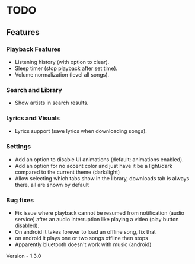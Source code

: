 # TODO

## Features

### Playback Features
- Listening history (with option to clear).
- Sleep timer (stop playback after set time).
- Volume normalization (level all songs).

### Search and Library
- Show artists in search results.

### Lyrics and Visuals
- Lyrics support (save lyrics when downloading songs).

### Settings
- Add an option to disable UI animations (default: animations enabled).
- Add an option for no accent color and just have it be a light/dark compared to the current theme (dark/light)
- Allow selecting which tabs show in the library, downloads tab is always there, all are shown by default

### Bug fixes
- Fix issue where playback cannot be resumed from notification (audio service) after an audio interruption like playing a video (play button disabled).
- On android it takes forever to load an offline song, fix that
- on android it plays one or two songs offline then stops
- Apparently bluetooth doesn't work with music (android)

Version - 1.3.0


